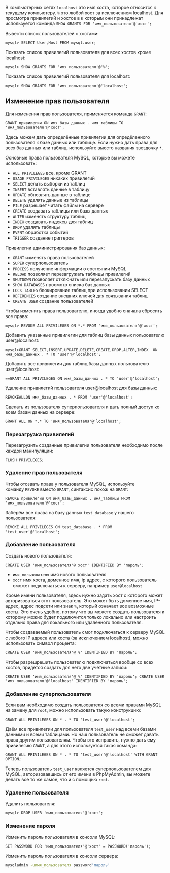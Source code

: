 
В компьютерных сетях `localhost` это имя хоста, которое относится к текущему компьютеру. `%` это любой хост за исключением localhost. Для просмотра привилегий и хостов в к которым они принадлежат используется команда `SHOW GRANTS FOR 'имя_пользователя'@'хост';`

Вывести список пользователей с хостами:
``` mysql
mysql> SELECT User,Host FROM mysql.user;
```

Показать список привилегий пользователя для всех хостов кроме localhost:
``` mysql
mysql> SHOW GRANTS FOR 'имя_пользователя'@'%';
```

Показать список привилегий пользователя для localhost:
``` mysql 
mysql> SHOW GRANTS FOR 'имя_пользователя'@'localhost';
```

## Изменение прав пользователя

Для изменения прав пользователя, применяется команда `GRANT`:

``` mysql
GRANT привилегии ON имя_базы_данных . имя_таблицы TO 'имя_пользователя'@'хост';
```

Здесь можем дать определённые привилегии для опредёленного пользователя к базе данных или таблице. Если нужно дать права для всех баз данных или таблиц, используйте вместо названия звездочку `*`.

Основные права пользователя MySQL, которые вы можете использовать:

- `ALL PRIVILEGES` все, кроме GRANT
- `USAGE PRIVILEGES` никаких привилегий
- `SELECT` делать выборки из таблиц
- `INSERT` вставлять данные в таблицу
- `UPDATE` обновлять данные в таблице
- `DELETE` удалять данные из таблицы
- `FILE` разрешает читать файлы на сервере
- `CREATE` создавать таблицы или базы данных
- `ALTER` изменять структуру таблиц
- `INDEX` создавать индексы для таблиц
- `DROP` удалять таблицы
- `EVENT` обработка событий
- `TRIGGER` создание триггеров

Привилегии администрирования баз данных:

- `GRANT` изменять права пользователей
- `SUPER` суперпользователь
- `PROCESS` получение информации о состоянии MySQL
- `RELOAD` позволяет перезагружать таблицы привилегий
- `SHUTDOWN` позволяет отключать или перезапускать базу данных
- `SHOW DATABASES` просмотр списка баз данных
- `LOCK TABLES` блокирование таблиц при использовании SELECT
- `REFERENCES` создание внешних ключей для связывания таблиц
- `CREATE USER` создание пользователей

Чтобы изменить права пользователю, иногда удобно сначала сбросить все права:
``` mysql
mysql> REVOKE ALL PRIVILEGES ON *.* FROM 'имя_пользователя'@'хост';
```

Добавить указанные привилегии для таблиц базы данных пользователю user@localhost:
``` mysql
mysql>GRANT SELECT,INSERT,UPDATE,DELETE,CREATE,DROP,ALTER,INDEX  ON имя_базы_данных . * TO 'user'@'localhost';
``` 

Добавить все привилегии для таблиц базы данных пользователю user@localhost:
``` mysql
==GRANT ALL PRIVILEGES ON имя_базы_данных . * TO 'user'@'localhost';
```

Удаление привилегий пользователя user@localhost для базы данных:
``` mysql
REVOKEALLON имя_базы_данных . * FROM 'user'@'localhost';
```

Сделать из пользователя суперпользователя и дать полный доступ ко всем базам данных на сервере:
``` mysql
GRANT ALL ON *.* TO 'имя_пользователя'@'localhost';
```
### Перезагрузка привилегий

Перезагрузить созданные привилегии пользователя необходимо после каждой манипуляции:
``` mysql
FLUSH PRIVILEGES;
```

### Удаление прав пользователя

Чтобы отозвать права у пользователя MySQL, используйте команду `REVOKE` вместо `GRANT`, синтаксис похож на `GRANT`:

``` mysql
REVOKE привилегии ON имя_базы_данных . имя_таблицы FROM 'имя_пользователя'@'хост';
```

Заберём все права на базу данных `test_database` у нашего пользователя:

``` mysql
REVOKE ALL PRIVILEGES ON test_database . * FROM 'test_user'@'localhost';
```

### Добавление пользователя

Создать нового пользователя:
``` mysql
CREATE USER 'имя_пользователя'@'хост' IDENTIFIED BY 'пароль';
```

- `имя_пользователя` имя нового пользователя
- `хост` имя хоста, доменное имя, ip адрес, с которого пользователь сможет подключаться к серверу, например `user@localhost`

Кроме имени пользователя, здесь нужно задать хост с которого может авторизоваться этот пользователь. Это может быть доменное имя, IP-адрес, адрес подсети или знак `%`, который означает все возможные хосты. Это очень удобно, потому что вы можете создать пользователя к которому можно будет подключится только локально или настроить отдельно права для локального или удалённого пользователя.

Чтобы создаваемый пользователь смог подключаться к серверу MySQL с любого IP адреса или хоста (за исключением localhost), можно использовать символ процента:
``` mysql
CREATE USER 'имя_пользователя'@'%' IDENTIFIED BY 'пароль';
```

Чтобы разрешрешить пользователю подключаться вообще со всех хостов, придётся создать для него две учётные записи:
``` mysql
CREATE USER 'имя_пользователя'@'%' IDENTIFIED BY 'пароль'; CREATE USER 'имя_пользователя'@'localhost' IDENTIFIED BY 'пароль';
```

### Добавление суперпользователя

Если вам необходимо создать пользователя со всеми правами MySQL на замену для `root`, можно использовать такую конструкцию:

``` mysql
GRANT ALL PRIVILEGES ON * . * TO 'test_user'@'localhost';
```

Даём все привилегии для пользователя `test_user` над всеми базами данными и всеми таблицами. Но наш пользователь не сможет давать права другим пользователям. Чтобы это исправить, нужно дать ему привилегию `GRANT`, а для этого используется такая команда:

``` mysql
GRANT ALL PRIVILEGES ON * . * TO 'test_user'@'localhost' WITH GRANT OPTION;
```

Теперь пользователь `test_user` является суперпользователем для MySQL, авторизовавшись от его имени в PhpMyAdmin, вы можете делать всё то же самое, что и с помощью `root`.

### Удаление пользователя

Удалить пользователя:
``` mysql
mysql> DROP USER 'имя_пользователя'@'хост';
```
### Изменение пароля

Изменить пароль пользователя в консоли MySQL:

``` mysql
SET PASSWORD FOR 'имя_пользователя'@'хост' = PASSWORD('пароль');
```

Изменить пароль пользователя в консоли сервера:

``` bash
mysqladmin -uимя_пользователя password'пароль'
```